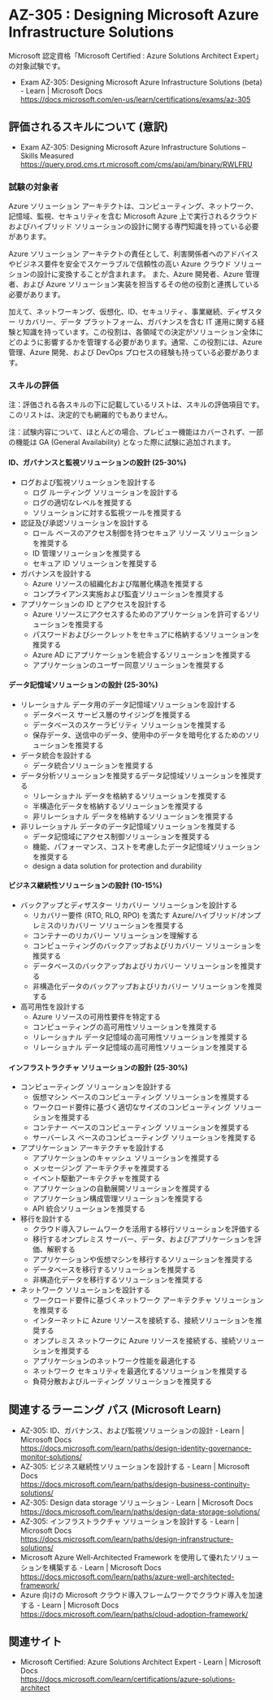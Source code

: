 # AZ-305 : Designing Microsoft Azure Infrastructure Solutions
Microsoft 認定資格「Microsoft Certified : Azure Solutions Architect Expert」の対象試験です。
- Exam AZ-305: Designing Microsoft Azure Infrastructure Solutions (beta) - Learn | Microsoft Docs  
  https://docs.microsoft.com/en-us/learn/certifications/exams/az-305

## 評価されるスキルについて (意訳)
- Exam AZ-305: Designing Microsoft Azure Infrastructure Solutions – Skills Measured
https://query.prod.cms.rt.microsoft.com/cms/api/am/binary/RWLFRU

### 試験の対象者
Azure ソリューション アーキテクトは、コンピューティング、ネットワーク、記憶域、監視、セキュリティを含む Microsoft Azure 上で実行されるクラウドおよびハイブリッド ソリューションの設計に関する専門知識を持っている必要があります。

Azure ソリューション アーキテクトの責任として、利害関係者へのアドバイスやビジネス要件を安全でスケーラブルで信頼性の高い Azure クラウド ソリューションの設計に変換することが含まれます。 また、Azure 開発者、Azure 管理者、および Azure ソリューション実装を担当するその他の役割と連携している必要があります。

加えて、ネットワーキング、仮想化、ID、セキュリティ、事業継続、ディザスター リカバリー、データ プラットフォーム、ガバナンスを含む IT 運用に関する経験と知識を持っています。この役割は、各領域での決定がソリューション全体にどのように影響するかを管理する必要があります。通常、この役割には、Azure 管理、Azure 開発、および DevOps プロセスの経験も持っている必要があります。

### スキルの評価
注：評価される各スキルの下に記載しているリストは、スキルの評価項目です。このリストは、決定的でも網羅的でもありません。

注：試験内容について、ほとんどの場合、プレビュー機能はカバーされず、一部の機能は GA (General Availability) となった際に試験に追加されます。

#### ID、ガバナンスと監視ソリューションの設計 (25-30%)
- ログおよび監視ソリューションを設計する
  - ログ ルーティング ソリューションを設計する
  - ログの適切なレベルを推奨する
  - ソリューションに対する監視ツールを推奨する
- 認証及び承認ソリューションを設計する
  - ロール ベースのアクセス制御を持つセキュア リソース ソリューションを推奨する
  - ID 管理ソリューションを推奨する
  - セキュア ID ソリューションを推奨する
- ガバナンスを設計する
  - Azure リソースの組織化および階層化構造を推奨する
  - コンプライアンス実施および監査ソリューションを推奨する
- アプリケーションの ID とアクセスを設計する
  - Azure リソースにアクセスするためのアプリケーションを許可するソリューションを推奨する
  - パスワードおよびシークレットをセキュアに格納するソリューションを推奨する
  - Azure AD にアプリケーションを統合するソリューションを推奨する
  - アプリケーションのユーザー同意ソリューションを推奨する
#### データ記憶域ソリューションの設計 (25-30%)
- リレーショナル データ用のデータ記憶域ソリューションを設計する
  - データベース サービス層のサイジングを推奨する
  - データベースのスケーラビリティ ソリューションを推奨する
  - 保存データ、送信中のデータ、使用中のデータを暗号化するためのソリューションを推奨する
- データ統合を設計する
  - データ統合ソリューションを推奨する
- データ分析ソリューションを推奨するデータ記憶域ソリューションを推奨する
  - リレーショナル データを格納するソリューションを推奨する
  - 半構造化データを格納するソリューションを推奨する
  - 非リレーショナル データを格納するソリューションを推奨する
- 非リレーショナル データのデータ記憶域ソリューションを推奨する
  - データ記憶域にアクセス制御ソリューションを推奨する
  - 機能、パフォーマンス、コストを考慮したデータ記憶域ソリューションを推奨する
  - design a data solution for protection and durability
#### ビジネス継続性ソリューションの設計 (10-15%)
- バックアップとディザスター リカバリー ソリューションを設計する
  - リカバリー要件 (RTO, RLO, RPO) を満たす Azure/ハイブリッド/オンプレミスのリカバリー ソリューションを推奨する
  - コンテナーのリカバリー ソリューションを理解する
  - コンピューティングのバックアップおよびリカバリー ソリューションを推奨する
  - データベースのバックアップおよびリカバリー ソリューションを推奨する
  - 非構造化データのバックアップおよびリカバリー ソリューションを推奨する
- 高可用性を設計する
  - Azure リソースの可用性要件を特定する
  - コンピューティングの高可用性ソリューションを推奨する
  - リレーショナル データ記憶域の高可用性ソリューションを推奨する
  - リレーショナル データ記憶域の高可用性ソリューションを推奨する
#### インフラストラクチャ ソリューションの設計 (25-30%)
- コンピューティング ソリューションを設計する
  - 仮想マシン ベースのコンピューティング ソリューションを推奨する
  - ワークロード要件に基づく適切なサイズのコンピューティング ソリューションを推奨する
  - コンテナー ベースのコンピューティング ソリューションを推奨する
  - サーバーレス ベースのコンピューティング ソリューションを推奨する
- アプリケーション アーキテクチャを設計する
  - アプリケーションのキャッシュ ソリューションを推奨する
  - メッセージング アーキテクチャを推奨する
  - イベント駆動アーキテクチャを推奨する
  - アプリケーションの自動展開ソリューションを推奨する
  - アプリケーション構成管理ソリューションを推奨する
  - API 統合ソリューションを推奨する
- 移行を設計する
  - クラウド導入フレームワークを活用する移行ソリューションを評価する
  - 移行するオンプレミス サーバー、データ、およびアプリケーションを評価、解釈する
  - アプリケーションや仮想マシンを移行するソリューションを推奨する
  - データベースを移行するソリューションを推奨する
  - 非構造化データを移行するソリューションを推奨する
- ネットワーク ソリューションを設計する
  - ワークロード要件に基づくネットワーク アーキテクチャ ソリューションを推奨する
  - インターネットに Azure リソースを接続する、接続ソリューションを推奨する
  - オンプレミス ネットワークに Azure リソースを接続する、接続ソリューションを推奨する
  - アプリケーションのネットワーク性能を最適化する
  - ネットワーク セキュリティを最適化するソリューションを推奨する
  - 負荷分散およびルーティング ソリューションを推奨する

## 関連するラーニング パス (Microsoft Learn)
- AZ-305: ID、ガバナンス、および監視ソリューションの設計 - Learn | Microsoft Docs  
https://docs.microsoft.com/learn/paths/design-identity-governance-monitor-solutions/
- AZ-305: ビジネス継続性ソリューションを設計する - Learn | Microsoft Docs  
https://docs.microsoft.com/learn/paths/design-business-continuity-solutions/
- AZ-305: Design data storage ソリューション - Learn | Microsoft Docs  
https://docs.microsoft.com/learn/paths/design-data-storage-solutions/
- AZ-305: インフラストラクチャ ソリューションを設計する - Learn | Microsoft Docs  
https://docs.microsoft.com/learn/paths/design-infranstructure-solutions/
- Microsoft Azure Well-Architected Framework を使用して優れたソリューションを構築する - Learn | Microsoft Docs  
https://docs.microsoft.com/learn/paths/azure-well-architected-framework/
- Azure 向けの Microsoft クラウド導入フレームワークでクラウド導入を加速する - Learn | Microsoft Docs  
https://docs.microsoft.com/learn/paths/cloud-adoption-framework/

## 関連サイト
- Microsoft Certified: Azure Solutions Architect Expert - Learn | Microsoft Docs  
https://docs.microsoft.com/learn/certifications/azure-solutions-architect
